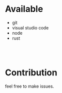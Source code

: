 # Available

- git
- visual studio code
- node
- rust

<br>
<br>

# Contribution

feel free to make issues.
